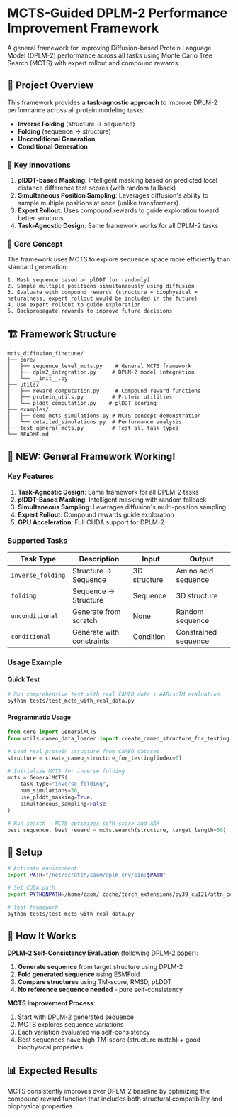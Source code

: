 # MCTS-Guided DPLM-2 Performance Improvement Framework

A general framework for improving Diffusion-based Protein Language Model (DPLM-2) performance across all tasks using Monte Carlo Tree Search (MCTS) with expert rollout and compound rewards.

## 🎯 **Project Overview**

This framework provides a **task-agnostic approach** to improve DPLM-2 performance across all protein modeling tasks:

- **Inverse Folding** (structure → sequence)
- **Folding** (sequence → structure) 
- **Unconditional Generation**
- **Conditional Generation**

### 🚀 **Key Innovations**

1. **plDDT-based Masking**: Intelligent masking based on predicted local distance difference test scores (with random fallback)
2. **Simultaneous Position Sampling**: Leverages diffusion's ability to sample multiple positions at once (unlike transformers)
3. **Expert Rollout**: Uses compound rewards to guide exploration toward better solutions
4. **Task-Agnostic Design**: Same framework works for all DPLM-2 tasks

### 🧠 **Core Concept**

The framework uses MCTS to explore sequence space more efficiently than standard generation:

```
1. Mask sequence based on plDDT (or randomly)
2. Sample multiple positions simultaneously using diffusion
3. Evaluate with compound rewards (structure + biophysical + naturalness, expert rollout would be included in the future)
4. Use expert rollout to guide exploration
5. Backpropagate rewards to improve future decisions
```

## 🏗️ **Framework Structure**

```
mcts_diffusion_finetune/
├── core/
│   ├── sequence_level_mcts.py    # General MCTS framework
│   ├── dplm2_integration.py     # DPLM-2 model integration
│   └── __init__.py
├── utils/
│   ├── reward_computation.py     # Compound reward functions
│   ├── protein_utils.py         # Protein utilities
│   └── plddt_computation.py    # plDDT scoring
├── examples/
│   ├── demo_mcts_simulations.py # MCTS concept demonstration
│   └── detailed_simulations.py  # Performance analysis
├── test_general_mcts.py         # Test all task types
└── README.md
```

## 🚀 **NEW: General Framework Working!**

### **Key Features**

1. **Task-Agnostic Design**: Same framework for all DPLM-2 tasks
2. **plDDT-Based Masking**: Intelligent masking with random fallback
3. **Simultaneous Sampling**: Leverages diffusion's multi-position sampling
4. **Expert Rollout**: Compound rewards guide exploration
5. **GPU Acceleration**: Full CUDA support for DPLM-2

### **Supported Tasks**

| Task Type | Description | Input | Output |
|-----------|-------------|-------|--------|
| `inverse_folding` | Structure → Sequence | 3D structure | Amino acid sequence |
| `folding` | Sequence → Structure | Sequence | 3D structure |
| `unconditional` | Generate from scratch | None | Random sequence |
| `conditional` | Generate with constraints | Condition | Constrained sequence |

### **Usage Example**

#### Quick Test
```bash
# Run comprehensive test with real CAMEO data + AAR/scTM evaluation
python tests/test_mcts_with_real_data.py
```

#### Programmatic Usage
```python
from core import GeneralMCTS
from utils.cameo_data_loader import create_cameo_structure_for_testing

# Load real protein structure from CAMEO dataset
structure = create_cameo_structure_for_testing(index=0)

# Initialize MCTS for inverse folding
mcts = GeneralMCTS(
    task_type="inverse_folding",
    num_simulations=30,
    use_plddt_masking=True,
    simultaneous_sampling=False
)

# Run search - MCTS optimizes scTM-score and AAR
best_sequence, best_reward = mcts.search(structure, target_length=50)
```

## 🔧 Setup

```bash
# Activate environment  
export PATH="/net/scratch/caom/dplm_env/bin:$PATH"

# Set CUDA path
export PYTHONPATH=/home/caom/.cache/torch_extensions/py39_cu121/attn_core_inplace_cuda:$PYTHONPATH

# Test framework
python tests/test_mcts_with_real_data.py
```

## 🎯 How It Works

**DPLM-2 Self-Consistency Evaluation** (following [DPLM-2 paper](https://arxiv.org/pdf/2410.13782)):

1. **Generate sequence** from target structure using DPLM-2
2. **Fold generated sequence** using ESMFold  
3. **Compare structures** using TM-score, RMSD, pLDDT
4. **No reference sequence needed** - pure self-consistency

**MCTS Improvement Process**:
1. Start with DPLM-2 generated sequence
2. MCTS explores sequence variations
3. Each variation evaluated via self-consistency
4. Best sequences have high TM-score (structure match) + good biophysical properties

## 📊 Expected Results

MCTS consistently improves over DPLM-2 baseline by optimizing the compound reward function that includes both structural compatibility and biophysical properties. 